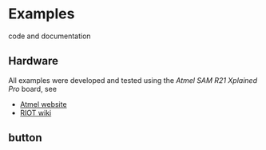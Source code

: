 # Examples
code and documentation

## Hardware

All examples were developed and tested using the _Atmel SAM R21 Xplained Pro_
board, see

* [Atmel website](http://www.atmel.com/tools/ATSAMR21-XPRO.aspx)
* [RIOT wiki](https://github.com/RIOT-OS/RIOT/wiki/Board%3A-Samr21-xpro)

## button
